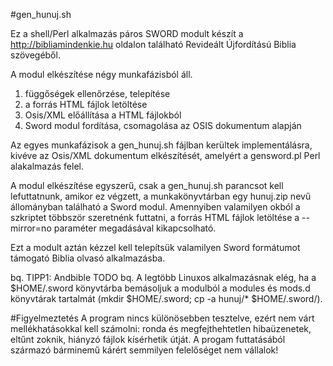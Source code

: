 #gen_hunuj.sh

Ez a shell/Perl alkalmazás páros SWORD modult készít a http://bibliamindenkie.hu oldalon található Revideált Újfordítású Biblia szövegéből.

A modul elkészítése négy munkafázisból áll. 
1. függőségek ellenőrzése, telepítése
1. a forrás HTML fájlok letöltése
2. Osis/XML előállítása a HTML fájlokból
3. Sword modul fordítása, csomagolása az OSIS dokumentum alapján

Az egyes munkafázisok a gen_hunuj.sh fájlban kerültek implementálásra, kivéve az Osis/XML dokumentum elkészítését, amelyért a gensword.pl Perl alakalmazás felel.

A modul elkészítése egyszerű, csak a gen_hunuj.sh parancsot kell lefuttatnunk, amikor ez végzett, a munkakönyvtárban egy hunuj.zip nevű állományban található a Sword modul. Amennyiben valamilyen okból a szkriptet többször szeretnénk futtatni, a forrás HTML fájlok letöltése a --mirror=no paraméter megadásával kikapcsolható.

Ezt a modult aztán kézzel kell telepítsük valamilyen Sword formátumot támogató Biblia olvasó alkalmazásba.

bq. TIPP1: Andbible TODO
bq. A legtöbb Linuxos alkalmazásnak elég, ha a $HOME/.sword könyvtárba bemásoljuk a modulból a modules és mods.d könyvtárak tartalmát (mkdir $HOME/.sword; cp -a hunuj/* $HOME/.sword/).

#Figyelmeztetés
A program nincs különösebben tesztelve, ezért nem várt mellékhatásokkal kell számolni:
ronda és megfejthehtetlen hibaüzenetek, eltűnt zoknik, hiányzó fájlok kísérhetik útját. 
A progam futtatásából származó bárminemű kárért semmilyen felelőséget nem vállalok!

